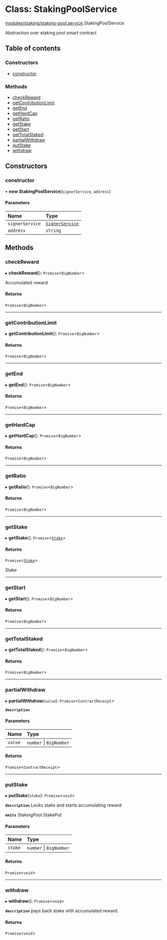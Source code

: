# Class: StakingPoolService

[modules/staking/staking-pool.service](../modules/modules_staking_staking_pool_service.md).StakingPoolService

Abstraction over staking pool smart contract

## Table of contents

### Constructors

- [constructor](modules_staking_staking_pool_service.StakingPoolService.md#constructor)

### Methods

- [checkReward](modules_staking_staking_pool_service.StakingPoolService.md#checkreward)
- [getContributionLimit](modules_staking_staking_pool_service.StakingPoolService.md#getcontributionlimit)
- [getEnd](modules_staking_staking_pool_service.StakingPoolService.md#getend)
- [getHardCap](modules_staking_staking_pool_service.StakingPoolService.md#gethardcap)
- [getRatio](modules_staking_staking_pool_service.StakingPoolService.md#getratio)
- [getStake](modules_staking_staking_pool_service.StakingPoolService.md#getstake)
- [getStart](modules_staking_staking_pool_service.StakingPoolService.md#getstart)
- [getTotalStaked](modules_staking_staking_pool_service.StakingPoolService.md#gettotalstaked)
- [partialWithdraw](modules_staking_staking_pool_service.StakingPoolService.md#partialwithdraw)
- [putStake](modules_staking_staking_pool_service.StakingPoolService.md#putstake)
- [withdraw](modules_staking_staking_pool_service.StakingPoolService.md#withdraw)

## Constructors

### constructor

• **new StakingPoolService**(`signerService`, `address`)

#### Parameters

| Name | Type |
| :------ | :------ |
| `signerService` | [`SignerService`](modules_signer_signer_service.SignerService.md) |
| `address` | `string` |

## Methods

### checkReward

▸ **checkReward**(): `Promise`<`BigNumber`\>

Accumulated reward

#### Returns

`Promise`<`BigNumber`\>

___

### getContributionLimit

▸ **getContributionLimit**(): `Promise`<`BigNumber`\>

#### Returns

`Promise`<`BigNumber`\>

___

### getEnd

▸ **getEnd**(): `Promise`<`BigNumber`\>

#### Returns

`Promise`<`BigNumber`\>

___

### getHardCap

▸ **getHardCap**(): `Promise`<`BigNumber`\>

#### Returns

`Promise`<`BigNumber`\>

___

### getRatio

▸ **getRatio**(): `Promise`<`BigNumber`\>

#### Returns

`Promise`<`BigNumber`\>

___

### getStake

▸ **getStake**(): `Promise`<[`Stake`](../modules/modules_staking_staking_service.md#stake)\>

#### Returns

`Promise`<[`Stake`](../modules/modules_staking_staking_service.md#stake)\>

Stake

___

### getStart

▸ **getStart**(): `Promise`<`BigNumber`\>

#### Returns

`Promise`<`BigNumber`\>

___

### getTotalStaked

▸ **getTotalStaked**(): `Promise`<`BigNumber`\>

#### Returns

`Promise`<`BigNumber`\>

___

### partialWithdraw

▸ **partialWithdraw**(`value`): `Promise`<`ContractReceipt`\>

**`description`**

#### Parameters

| Name | Type |
| :------ | :------ |
| `value` | `number` \| `BigNumber` |

#### Returns

`Promise`<`ContractReceipt`\>

___

### putStake

▸ **putStake**(`stake`): `Promise`<`void`\>

**`description`** Locks stake and starts accumulating reward

**`emits`** StakingPool.StakePut

#### Parameters

| Name | Type |
| :------ | :------ |
| `stake` | `number` \| `BigNumber` |

#### Returns

`Promise`<`void`\>

___

### withdraw

▸ **withdraw**(): `Promise`<`void`\>

**`description`** pays back stake with accumulated reward.

#### Returns

`Promise`<`void`\>
